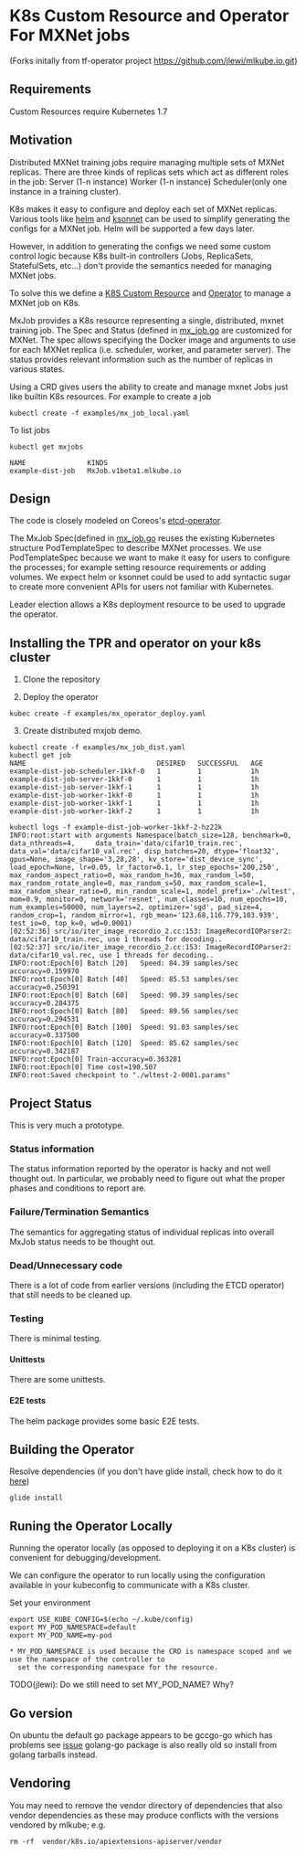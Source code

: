 # K8s Custom Resource and Operator For MXNet jobs 
  (Forks initally from tf-operator project https://github.com/jlewi/mlkube.io.git)

## Requirements

Custom Resources require Kubernetes 1.7

## Motivation

Distributed MXNet training jobs require managing multiple sets of MXNet replicas. 
There are three kinds of replicas sets which act as different roles in the job:
Server (1-n instance)
Worker (1-n instance)
Scheduler(only one instance in a training cluster). 

K8s makes it easy to configure and deploy each set of MXNet replicas. Various tools like
 [helm](https://github.com/kubernetes/helm) and [ksonnet](http://ksonnet.heptio.com/) can
 be used to simplify generating the configs for a MXNet job. Helm will be supported a few days later.
 
 However, in addition to generating the configs we need some custom control logic because
 K8s built-in controllers (Jobs, ReplicaSets, StatefulSets, etc...) don't provide the semantics
 needed for managing MXNet jobs.
 
 To solve this we define a 
 [K8S Custom Resource](https://kubernetes.io/docs/concepts/api-extension/custom-resources/)
 and [Operator](https://coreos.com/blog/introducing-operators.html) to manage a MXNet
 job on K8s.

MxJob provides a K8s resource representing a single, distributed, mxnet training job. 
The Spec and Status (defined in [mx_job.go](pkg/spec/mx_job.go)
are customized for MXNet. The spec allows specifying the Docker image and arguments to use for each MXNet
replica (i.e. scheduler, worker, and parameter server). The status provides relevant information such as the number of
replicas in various states.

Using a CRD gives users the ability to create and manage mxnet Jobs just like builtin K8s resources. For example to
create a job

```
kubectl create -f examples/mx_job_local.yaml
```

To list jobs

```
kubectl get mxjobs

NAME               KINDS
example-dist-job   MxJob.v1beta1.mlkube.io
```

## Design

The code is closely modeled on Coreos's [etcd-operator](https://github.com/coreos/etcd-operator).

The MxJob Spec(defined in [mx_job.go](pkg/spec/mx_job.go)
reuses the existing Kubernetes structure PodTemplateSpec to describe MXNet processes. 
We use PodTemplateSpec because we want to make it easy for users to 
  configure the processes; for example setting resource requirements or adding volumes. 
  We expect
helm or ksonnet could be used to add syntactic sugar to create more convenient APIs for users not familiar
with Kubernetes.

Leader election allows a K8s deployment resource to be used to upgrade the operator.

## Installing the TPR and operator on your k8s cluster

1. Clone the repository


2. Deploy the operator

```
kubec create -f examples/mx_operator_deploy.yaml
```

3. Create distributed mxjob demo.

```
kubectl create -f examples/mx_job_dist.yaml
kubectl get job
NAME                                DESIRED   SUCCESSFUL   AGE
example-dist-job-scheduler-1kkf-0   1         1            1h
example-dist-job-server-1kkf-0      1         1            1h
example-dist-job-server-1kkf-1      1         1            1h
example-dist-job-worker-1kkf-0      1         1            1h
example-dist-job-worker-1kkf-1      1         1            1h
example-dist-job-worker-1kkf-2      1         1            1h

kubectl logs -f example-dist-job-worker-1kkf-2-hz22k
INFO:root:start with arguments Namespace(batch_size=128, benchmark=0, data_nthreads=4,     data_train='data/cifar10_train.rec', data_val='data/cifar10_val.rec', disp_batches=20, dtype='float32', gpus=None, image_shape='3,28,28', kv_store='dist_device_sync', load_epoch=None, lr=0.05, lr_factor=0.1, lr_step_epochs='200,250', max_random_aspect_ratio=0, max_random_h=36, max_random_l=50, max_random_rotate_angle=0, max_random_s=50, max_random_scale=1, max_random_shear_ratio=0, min_random_scale=1, model_prefix='./wltest', mom=0.9, monitor=0, network='resnet', num_classes=10, num_epochs=10, num_examples=50000, num_layers=2, optimizer='sgd', pad_size=4, random_crop=1, random_mirror=1, rgb_mean='123.68,116.779,103.939', test_io=0, top_k=0, wd=0.0001)
[02:52:36] src/io/iter_image_recordio_2.cc:153: ImageRecordIOParser2: data/cifar10_train.rec, use 1 threads for decoding..
[02:52:37] src/io/iter_image_recordio_2.cc:153: ImageRecordIOParser2: data/cifar10_val.rec, use 1 threads for decoding..
INFO:root:Epoch[0] Batch [20]	Speed: 84.39 samples/sec	accuracy=0.159970
INFO:root:Epoch[0] Batch [40]	Speed: 85.53 samples/sec	accuracy=0.250391
INFO:root:Epoch[0] Batch [60]	Speed: 90.39 samples/sec	accuracy=0.284375
INFO:root:Epoch[0] Batch [80]	Speed: 89.56 samples/sec	accuracy=0.294531
INFO:root:Epoch[0] Batch [100]	Speed: 91.03 samples/sec	accuracy=0.337500
INFO:root:Epoch[0] Batch [120]	Speed: 85.62 samples/sec	accuracy=0.342187
INFO:root:Epoch[0] Train-accuracy=0.363281
INFO:root:Epoch[0] Time cost=190.507
INFO:root:Saved checkpoint to "./wltest-2-0001.params"
 ```
<!--
## Using GPUs

The use of GPUs and K8s is still in flux. The following works with GKE & K8s 1.7.2. If this doesn't work on 
your setup please consider opening an issue.

### Prerequisites

We assume GPU device drivers have been installed on nodes on your cluster and resources have been defined for
GPUs.

Typically the NVIDIA drivers are installed on the host and mapped into containers because there are kernel and user
space drivers that need to be in sync. The kernel driver must be installed on the host and not in the container.

### Mounting NVIDIA libraries from the host.

The MxJob controller can be configured with a list of volumes that should be mounted from the host into the container
to make GPUs work. Here's an example:

```
accelerators:
  alpha.kubernetes.io/nvidia-gpu:
    volumes:
      - name: nvidia-libraries
        mountPath: /usr/local/nvidia/lib64 # This path is special; it is expected to be present in `/etc/ld.so.conf` inside the container image.
        hostPath: /home/kubernetes/bin/nvidia/lib
      - name: nvidia-debug-tools # optional
        mountPath: /usr/local/bin/nvidia
        hostPath: /home/kubernetes/bin/nvidia/bin
```

Here **alpha.kubernetes.io/nvidia-gpu** is the K8s resource name used for a GPU. The config above says that
any container which uses this resource should have the volumes mentioned mounted into the container
from the host.

The config is usually specified using a K8s ConfigMap and then passing the config into the controller via
the --controller_config_file. 

The helm package for the controller includes a config map suitable for GKE. This ConfigMap may need to be modified
for your cluster if you aren't using GKE.

### Using GPUs

To attach GPUs specify the GPU resource on the container e.g.

```
apiVersion: "mlkube.io/v1beta1"
kind: "MxJob"
metadata:
  name: "tf-smoke-gpu"
spec:
  replica_specs:
    - replicas: 1
      PsRootPort: 9091
      mxReplicaType: MASTER
      template:
        spec:
          containers:
            - image: gcr.io/tf-on-k8s-dogfood/tf_sample_gpu:latest
              name: tensorflow
              resources:
                limits:
                  alpha.kubernetes.io/nvidia-gpu: 1
          restartPolicy: OnFailure
```
-->
## Project Status

This is very much a prototype.


### Status information

The status information reported by the operator is hacky and not well thought out. In particular, we probably
need to figure out what the proper phases and conditions to report are.

### Failure/Termination Semantics

The semantics for aggregating status of individual replicas into overall MxJob status needs to be thought out.

### Dead/Unnecessary code

There is a lot of code from earlier versions (including the ETCD operator) that still needs to be cleaned up.

### Testing

There is minimal testing.

#### Unittests

There are some unittests.

#### E2E tests

The helm package provides some basic E2E tests.

## Building the Operator


Resolve dependencies (if you don't have glide install, check how to do it [here](https://github.com/Masterminds/glide/blob/master/README.md#install))

```
glide install
```


## Runing the Operator Locally

Running the operator locally (as opposed to deploying it on a K8s cluster) is convenient for debugging/development.

We can configure the operator to run locally using the configuration available in your kubeconfig to communicate with 
a K8s cluster.

Set your environment
```
export USE_KUBE_CONFIG=$(echo ~/.kube/config)
export MY_POD_NAMESPACE=default
export MY_POD_NAME=my-pod
```

    * MY_POD_NAMESPACE is used because the CRD is namespace scoped and we use the namespace of the controller to
      set the corresponding namespace for the resource.

TODO(jlewi): Do we still need to set MY_POD_NAME? Why?

## Go version

On ubuntu the default go package appears to be gccgo-go which has problems see [issue](https://github.com/golang/go/issues/15429) golang-go package is also really old so install from golang tarballs instead.

## Vendoring

You may need to remove the vendor directory of dependencies that also vendor dependencies as these may produce conflicts
with the versions vendored by mlkube; e.g.

```
rm -rf  vendor/k8s.io/apiextensions-apiserver/vendor
```
